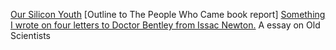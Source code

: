 
[Our Silicon Youth](/post/third/)
[Outline to The People Who Came book report]
[Something I wrote on four letters to Doctor Bentley from Issac Newton.](/post/third/)
A essay on Old Scientists
